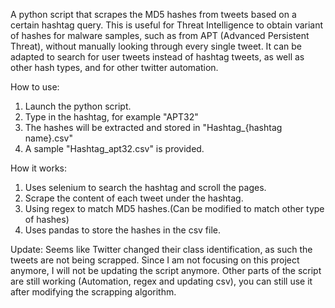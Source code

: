 A python script that scrapes the MD5 hashes from tweets based on a certain hashtag query.
This is useful for Threat Intelligence to obtain variant of hashes for malware samples, such as from APT (Advanced Persistent Threat), without manually looking through every single tweet.
It can be adapted to search for user tweets instead of hashtag tweets, as well as other hash types, and for other twitter automation.

How to use:
1. Launch the python script.
2. Type in the hashtag, for example "APT32"
3. The hashes will be extracted and stored in "Hashtag_{hashtag name}.csv"
4. A sample "Hashtag_apt32.csv" is provided.

How it works:
1. Uses selenium to search the hashtag and scroll the pages.
2. Scrape the content of each tweet under the hashtag.
3. Using regex to match MD5 hashes.(Can be modified to match other type of hashes)
4. Uses pandas to store the hashes in the csv file.

Update:
Seems like Twitter changed their class identification, as such the tweets are not being scrapped. Since I am not focusing on this project anymore, I will not be updating the script anymore. Other parts of the script are still working (Automation, regex and updating csv), you can still use it after modifying the scrapping algorithm.
